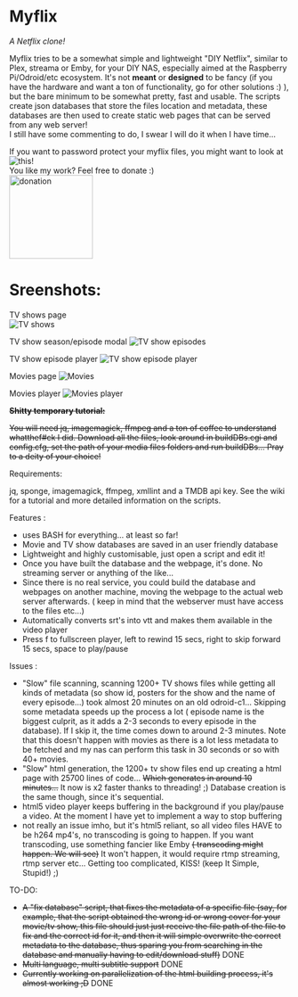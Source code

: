 # Myflix
*A Netflix clone!*

Myflix tries to be a somewhat simple and lightweight "DIY Netflix", similar to Plex, streama or Emby, for your DIY NAS, especially aimed at the Raspberry Pi/Odroid/etc ecosystem. It's not **meant** or **designed** to be fancy (if you have the hardware and want a ton of functionality, go for other solutions :) ), but the bare minimum to be somewhat pretty, fast and usable. The scripts create json databases that store the files location and metadata, these databases are then used to create static web pages that can be served from any web server!    
 I still have some commenting to do, I swear I will do it when I have time...

If you want to password protect your myflix files, you might want to look at ![this](https://github.com/pastapojken/JSONlogin)!  
You like my work? Feel free to donate :)  
[<img src="https://raw.githubusercontent.com/andreostrovsky/donate-with-paypal/master/dark.svg" alt="donation" width="150"/>](https://www.paypal.com/donate?hosted_button_id=YEAQ4WGKJKYQQ)

# Sreenshots:  
TV shows page  
![TV shows](https://github.com/pastapojken/Myflix/blob/master/screenshots/ec53e53f252f908bc8bac7f8c4486790.jpg)   

TV show season/episode modal
![TV show episodes](https://github.com/pastapojken/Myflix/blob/master/screenshots/fb31129a22d81b732ce88f02cae27fea.jpg)  


TV show episode player
![TV show episode player](https://github.com/pastapojken/Myflix/blob/master/screenshots/102b3df4924efeae7476d6ceee79bec9.png)

Movies page
![Movies](https://github.com/pastapojken/Myflix/blob/master/screenshots/d4271907a9af78d8dd84f3941ca1e56a.jpg)  

Movies player
![Movies player](https://github.com/pastapojken/Myflix/blob/master/screenshots/2eb41c935d1c11e19adb66466bcdf97e.png)


~~**Shitty temporary tutorial:**~~

~~You will need jq, imagemagick, ffmpeg and a ton of coffee to understand whatthef#ck I did.
Download all the files, look around in buildDBs.cgi and config.cfg, set the path of your media files folders and run buildDBs... 
Pray to a deity of your choice!~~

Requirements:

jq, sponge, imagemagick, ffmpeg, xmllint and a TMDB api key. See the wiki for a tutorial and more detailed information on the scripts.

Features :
* uses BASH for everything... at least so far!
* Movie and TV show databases are saved in an user friendly database
* Lightweight and highly customisable, just open a script and edit it! 
* Once you have built the database and the webpage, it's done. No streaming server or anything of the like...
* Since there is no real service, you could build the database and webpages on another machine, moving the webpage to the actual web server afterwards. ( keep in mind that the webserver must have access to the files etc...)
* Automatically converts srt's into vtt and makes them available in the video player
* Press f to fullscreen player, left to rewind 15 secs, right to skip forward 15 secs, space to play/pause

Issues :
* "Slow" file scanning, scanning 1200+ TV shows files while getting all kinds of metadata (so show id, posters for the show and the name of every episode...) took almost 20 minutes on an old odroid-c1... Skipping some metadata speeds up the process a lot ( episode name is the biggest culprit, as it adds a 2-3 seconds to every episode in the database). If I skip it, the time comes down to around 2-3 minutes. Note that this doesn't happen with movies as there is a lot less metadata to be fetched and my nas can perform this task in 30 seconds or so with 40+ movies.
* "Slow" html generation, the 1200+ tv show files end up creating a html page with 25700 lines of code... ~~Which generates in around 10 minutes...~~ It now is x2 faster thanks to threading! ;) Database creation is the same though, since it's sequential.
* html5 video player keeps buffering in the background if you play/pause a video. At the moment I have yet to implement a way to stop buffering
* not really an issue imho, but it's html5 reliant, so all video files HAVE to be h264 mp4's, no transcoding is going to happen. If you want transcoding, use something fancier like Emby ~~( transcoding might happen. We will see)~~
It won't happen, it would require rtmp streaming, rtmp server etc... Getting too complicated, KISS! (keep It Simple, Stupid!) ;)

TO-DO:
* ~~A "fix database" script, that fixes the metadata of a specific file (say, for example, that the script obtained the wrong id or wrong cover for your movie/tv show, this file should just just receive the file path of the file to fix and the correct id for it, and then it will simple overwrite the correct metadata to the database, thus sparing you from searching in the database and manually having to edit/download stuff)~~ DONE 
* ~~Multi language, multi subtitle support~~ DONE
*  ~~Currently working on parallelization of the html building process, it's almost working ;D~~ DONE
